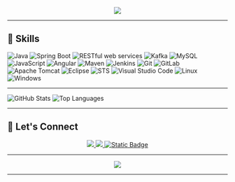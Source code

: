 

<p align="center">
  <img src="https://readme-typing-svg.herokuapp.com?color=%2336BCF7&size=24&center=true&vCenter=true&width=600&height=50&lines=Hello!+I'm+Kiran;Full+Stack+Developer;">
</p>

---

## 🔧 Skills 

![Java](https://img.shields.io/badge/Java-ED8B00?style=for-the-badge&logo=java&logoColor=white)
![Spring Boot](https://img.shields.io/badge/Spring%20Boot-6DB33F?style=for-the-badge&logo=spring-boot&logoColor=white)
![RESTful web services](https://img.shields.io/badge/REST-0078D6?style=for-the-badge&logo=rest&logoColor=white)
![Kafka](https://img.shields.io/badge/Kafka-231F20?style=for-the-badge&logo=apache-kafka&logoColor=white)
![MySQL](https://img.shields.io/badge/MySQL-4479A1?style=for-the-badge&logo=mysql&logoColor=white)
![JavaScript](https://img.shields.io/badge/JavaScript-323330?style=for-the-badge&logo=javascript&logoColor=F7DF1E)
![Angular](https://img.shields.io/badge/Angular-DD0031?style=for-the-badge&logo=angular&logoColor=white)
![Maven](https://img.shields.io/badge/Maven-C71A36?style=for-the-badge&logo=apache-maven&logoColor=white)
![Jenkins](https://img.shields.io/badge/Jenkins-D24939?style=for-the-badge&logo=jenkins&logoColor=white)
![Git](https://img.shields.io/badge/Git-F05032?style=for-the-badge&logo=git&logoColor=white)
![GitLab](https://img.shields.io/badge/GitLab-FC6D26?style=for-the-badge&logo=gitlab&logoColor=white)
![Apache Tomcat](https://img.shields.io/badge/Apache%20Tomcat-F8DC75?style=for-the-badge&logo=apache-tomcat&logoColor=black)
![Eclipse](https://img.shields.io/badge/Eclipse-2C2255?style=for-the-badge&logo=eclipse&logoColor=white)
![STS](https://img.shields.io/badge/STS-6DB33F?style=for-the-badge&logo=spring&logoColor=white)
![Visual Studio Code](https://img.shields.io/badge/Visual%20Studio%20Code-0078D4?style=for-the-badge&logo=visual-studio-code&logoColor=white)
![Linux](https://img.shields.io/badge/Linux-FCC624?style=for-the-badge&logo=linux&logoColor=black)
![Windows](https://img.shields.io/badge/Windows-0078D6?style=for-the-badge&logo=windows&logoColor=white)

---

![GitHub Stats](https://github-readme-stats.vercel.app/api?username=itskiranb&show_icons=true&theme=radical)
![Top Languages](https://github-readme-stats.vercel.app/api/top-langs/?username=itskiranb&layout=compact&theme=radical)

---

## 🤝 Let's Connect

<p align="center">
  <a href="www.linkedin.com/in/kirankumar-bora">
    <img src="https://img.shields.io/badge/LinkedIn-0077B5?style=for-the-badge&logo=linkedin&logoColor=white"/>
  </a>
  <a href="https://github.com/itskiranb">
    <img src="https://img.shields.io/badge/GitHub-181717?style=for-the-badge&logo=github&logoColor=white"/>
  </a>
  <a href="https://github.com/itskiranb">
    <img alt="Static Badge" src="https://img.shields.io/badge/Daily.dev-white?style=for-the-badge&logo=github&logoColor=white"">
  </a>
</p>

---

<p align="center">
  <img src="https://komarev.com/ghpvc/?username=itskiranb&color=blue&style=flat"/>
</p>

---
